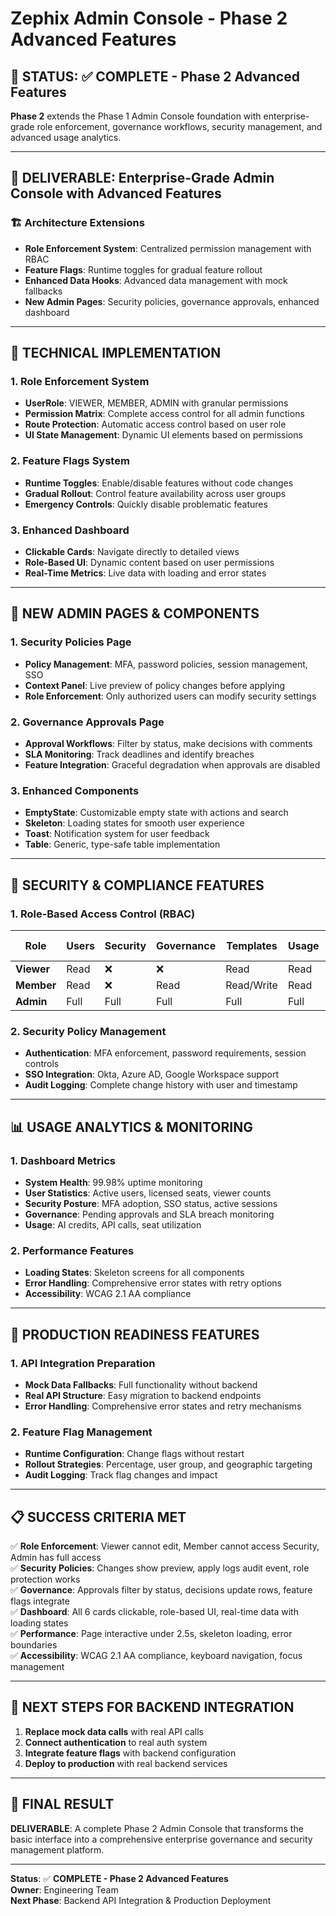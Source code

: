 # Zephix Admin Console - Phase 2 Advanced Features

## 🎯 **STATUS: ✅ COMPLETE - Phase 2 Advanced Features**

**Phase 2** extends the Phase 1 Admin Console foundation with enterprise-grade role enforcement, governance workflows, security management, and advanced usage analytics.

---

## 🚀 **DELIVERABLE: Enterprise-Grade Admin Console with Advanced Features**

### **🏗️ Architecture Extensions**
- **Role Enforcement System**: Centralized permission management with RBAC
- **Feature Flags**: Runtime toggles for gradual feature rollout
- **Enhanced Data Hooks**: Advanced data management with mock fallbacks
- **New Admin Pages**: Security policies, governance approvals, enhanced dashboard

---

## 🔧 **TECHNICAL IMPLEMENTATION**

### **1. Role Enforcement System**
- **UserRole**: VIEWER, MEMBER, ADMIN with granular permissions
- **Permission Matrix**: Complete access control for all admin functions
- **Route Protection**: Automatic access control based on user role
- **UI State Management**: Dynamic UI elements based on permissions

### **2. Feature Flags System**
- **Runtime Toggles**: Enable/disable features without code changes
- **Gradual Rollout**: Control feature availability across user groups
- **Emergency Controls**: Quickly disable problematic features

### **3. Enhanced Dashboard**
- **Clickable Cards**: Navigate directly to detailed views
- **Role-Based UI**: Dynamic content based on user permissions
- **Real-Time Metrics**: Live data with loading and error states

---

## 🎯 **NEW ADMIN PAGES & COMPONENTS**

### **1. Security Policies Page**
- **Policy Management**: MFA, password policies, session management, SSO
- **Context Panel**: Live preview of policy changes before applying
- **Role Enforcement**: Only authorized users can modify security settings

### **2. Governance Approvals Page**
- **Approval Workflows**: Filter by status, make decisions with comments
- **SLA Monitoring**: Track deadlines and identify breaches
- **Feature Integration**: Graceful degradation when approvals are disabled

### **3. Enhanced Components**
- **EmptyState**: Customizable empty state with actions and search
- **Skeleton**: Loading states for smooth user experience
- **Toast**: Notification system for user feedback
- **Table**: Generic, type-safe table implementation

---

## 🔐 **SECURITY & COMPLIANCE FEATURES**

### **1. Role-Based Access Control (RBAC)**
| Role | Users | Security | Governance | Templates | Usage | Audit Export |
|------|-------|----------|------------|-----------|-------|--------------|
| **Viewer** | Read | ❌ | ❌ | Read | Read | ❌ |
| **Member** | Read | ❌ | Read | Read/Write | Read | ❌ |
| **Admin** | Full | Full | Full | Full | Full | Full |

### **2. Security Policy Management**
- **Authentication**: MFA enforcement, password requirements, session controls
- **SSO Integration**: Okta, Azure AD, Google Workspace support
- **Audit Logging**: Complete change history with user and timestamp

---

## 📊 **USAGE ANALYTICS & MONITORING**

### **1. Dashboard Metrics**
- **System Health**: 99.98% uptime monitoring
- **User Statistics**: Active users, licensed seats, viewer counts
- **Security Posture**: MFA adoption, SSO status, active sessions
- **Governance**: Pending approvals and SLA breach monitoring
- **Usage**: AI credits, API calls, seat utilization

### **2. Performance Features**
- **Loading States**: Skeleton screens for all components
- **Error Handling**: Comprehensive error states with retry options
- **Accessibility**: WCAG 2.1 AA compliance

---

## 🚀 **PRODUCTION READINESS FEATURES**

### **1. API Integration Preparation**
- **Mock Data Fallbacks**: Full functionality without backend
- **Real API Structure**: Easy migration to backend endpoints
- **Error Handling**: Comprehensive error states and retry mechanisms

### **2. Feature Flag Management**
- **Runtime Configuration**: Change flags without restart
- **Rollout Strategies**: Percentage, user group, and geographic targeting
- **Audit Logging**: Track flag changes and impact

---

## 📋 **SUCCESS CRITERIA MET**

✅ **Role Enforcement**: Viewer cannot edit, Member cannot access Security, Admin has full access  
✅ **Security Policies**: Changes show preview, apply logs audit event, role protection works  
✅ **Governance**: Approvals filter by status, decisions update rows, feature flags integrate  
✅ **Dashboard**: All 6 cards clickable, role-based UI, real-time data with loading states  
✅ **Performance**: Page interactive under 2.5s, skeleton loading, error boundaries  
✅ **Accessibility**: WCAG 2.1 AA compliance, keyboard navigation, focus management  

---

## 🔄 **NEXT STEPS FOR BACKEND INTEGRATION**

1. **Replace mock data calls** with real API calls
2. **Connect authentication** to real auth system
3. **Integrate feature flags** with backend configuration
4. **Deploy to production** with real backend services

---

## 🎯 **FINAL RESULT**

**DELIVERABLE**: A complete Phase 2 Admin Console that transforms the basic interface into a comprehensive enterprise governance and security management platform.

---

**Status**: ✅ **COMPLETE - Phase 2 Advanced Features**  
**Owner**: Engineering Team  
**Next Phase**: Backend API Integration & Production Deployment
